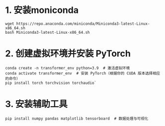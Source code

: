 # 1. 安装moniconda
```
wget https://repo.anaconda.com/miniconda/Miniconda3-latest-Linux-x86_64.sh 
bash Miniconda3-latest-Linux-x86_64.sh
```
# 2. 创建虚拟环境并安装 PyTorch
```
conda create -n transformer_env python=3.9  # 激活虚拟环境 
conda activate transformer_env  # 安装 PyTorch（根据你的 CUDA 版本选择相应的命令） 
pip install torch torchvision torchaudio`
```
# 3. 安装辅助工具
```
pip install numpy pandas matplotlib tensorboard  # 数据处理与可视化
```